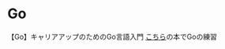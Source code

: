 # Go
【Go】キャリアアップのためのGo言語入門
<a href="https://www.amazon.co.jp/%E3%82%AD%E3%83%A3%E3%83%AA%E3%82%A2%E3%82%A2%E3%83%83%E3%83%97%E3%81%AE%E3%81%9F%E3%82%81%E3%81%AEGo%E8%A8%80%E8%AA%9E%E5%85%A5%E9%96%80-I-BOOKS-%E6%B8%85%E6%B0%B4-%E7%BE%8E%E6%A8%B9/dp/4777522393/ref=sr_1_17?keywords=go%E8%A8%80%E8%AA%9E&qid=1683459119&sr=8-17">こちら</a>の本でGoの練習
